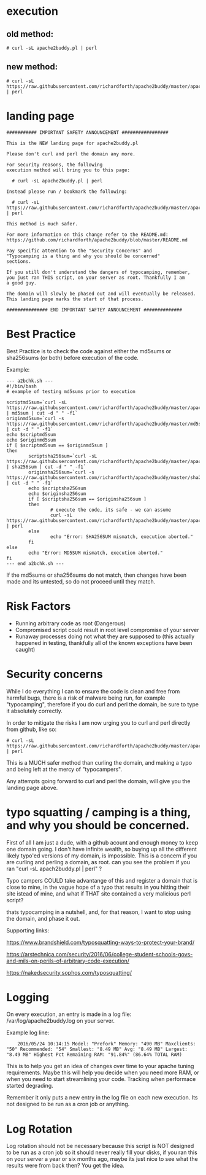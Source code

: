 # execution

## old method:

	# curl -sL apache2buddy.pl | perl

## new method:

	# curl -sL https://raw.githubusercontent.com/richardforth/apache2buddy/master/apache2buddy.pl | perl

# landing page

	########### IMPORTANT SAFETY ANNOUNCEMENT #################
	
	This is the NEW landing page for apache2buddy.pl
	
	Please don't curl and perl the domain any more.
	
	For security reasons, the following 
	execution method will bring you to this page:
	
	  # curl -sL apache2buddy.pl | perl
	
	Instead please run / bookmark the following:
	
	  # curl -sL https://raw.githubusercontent.com/richardforth/apache2buddy/master/apache2buddy.pl | perl
	  
	This method is much safer.
	
	For more information on this change refer to the README.md:
	https://github.com/richardforth/apache2buddy/blob/master/README.md
	
	Pay specific attention to the "Security Concerns" and 
	"Typocamping is a thing and why you should be concerned" 
	sections.
	
	If you still don't understand the dangers of typocamping, remember,
	you just ran THIS script, on your server as root. Thankfully I am
	a good guy.
	
	The domain will slowly be phased out and will eventually be released.
	This landing page marks the start of that process. 
	
	############### END IMPORTANT SAFTEY ANNOUNCEMENT ##############

# Best Practice
        
Best Practice is to check the code against either the md5sums or sha256sums (or both) before execution of the code.

Example:

	--- a2bchk.sh ---
	#!/bin/bash
	# example of testing md5sums prior to execution
	
	scriptmd5sum=`curl -sL https://raw.githubusercontent.com/richardforth/apache2buddy/master/apache2buddy.pl | md5sum | cut -d " " -f1`
	originmd5sum=`curl -s https://raw.githubusercontent.com/richardforth/apache2buddy/master/md5sums.txt | cut -d " " -f1`
	echo $scriptmd5sum
	echo $originmd5sum
	if [ $scriptmd5sum == $originmd5sum ]
	then
	        scriptsha256sum=`curl -sL https://raw.githubusercontent.com/richardforth/apache2buddy/master/apache2buddy.pl | sha256sum | cut -d " " -f1`
	        originsha256sum=`curl -s https://raw.githubusercontent.com/richardforth/apache2buddy/master/sha256sums.txt | cut -d " " -f1`
	        echo $scriptsha256sum
	        echo $originsha256sum
	        if [ $scriptsha256sum == $originsha256sum ]
	        then
	                # execute the code, its safe - we can assume
	                curl -sL https://raw.githubusercontent.com/richardforth/apache2buddy/master/apache2buddy.pl | perl
	        else
	                echo "Error: SHA256SUM mismatch, execution aborted."
	        fi
	else
	        echo "Error: MD5SUM mismatch, execution aborted."
	fi
	--- end a2bchk.sh ---

If the md5sums or sha256sums do not match, then changes have been made and its untested, so do not proceed until they match.

# Risk Factors

- Running arbitrary code as root (Dangerous)
- Compromised script could result in root level compromise of your server
- Runaway processes doing not what they are supposed to (this actually happened in testing, thankfully all of the known exceptions have been caught)

# Security concerns

While I do everything I can to ensure the code is clean and free from harmful bugs, there is a risk of malware being run,
 for example "typocamping", therefore if you do curl and perl the domain, be sure to type it absolutely correctly.

In order to mitigate the risks I am now urging you to curl and perl directly from github, like so:

	# curl -sL https://raw.githubusercontent.com/richardforth/apache2buddy/master/apache2buddy.pl | perl

This is a MUCH safer method than curling the domain, and making a typo and being left at the mercy of "typocampers".

Any attempts going forward to curl and perl the domain, will give you the landing page above.

# typo squatting  / camping is a thing, and why you should be concerned.

First of all I am just a dude, with a github acount and enough money to keep one domain going. I don't have infinite wealth,
so buying up all the different likely typo'ed versions of my domain, is impossible.  This is a concern if you are curling 
and perling a domain, as root. can you see the problem if you ran "curl -sL apach2buddy.pl | perl" ? 

Typo campers COULD take advantange of this and register a domain that is close to mine, in the vague hope of a typo that results
in you hitting their site istead of mine, and what if THAT site contained a very malicious perl script?

thats typocamping in a nutshell, and, for that reason, I want to stop using the domain, and phase it out.

Supporting links:

https://www.brandshield.com/typosquatting-ways-to-protect-your-brand/

https://arstechnica.com/security/2016/06/college-student-schools-govs-and-mils-on-perils-of-arbitrary-code-execution/

https://nakedsecurity.sophos.com/typosquatting/

# Logging

On every execution, an entry is made in a log file: /var/log/apache2buddy.log on your server.

Example log line:

        2016/05/24 10:14:15 Model: "Prefork" Memory: "490 MB" Maxclients: "50" Recommended: "54" Smallest: "8.49 MB" Avg: "8.49 MB" Largest: "8.49 MB" Highest Pct Remaining RAM: "91.84%" (86.64% TOTAL RAM)


This is to help you get an idea of changes over time to your apache tuning requirements. Maybe this will help you decide when you need more RAM, or when you need to start streamlining your code. Tracking when performace started degrading.

Remember it only puts a new entry in the log file on each new execution. Its not designed to be run as a cron job or anything.

# Log Rotation

Log rotation should not be necessary because this script is NOT designed to be run as a cron job so it should never really fill your disks, if you ran this on your server a year or six months ago, maybe its just nice to see what the results were from back then? You get the idea.

